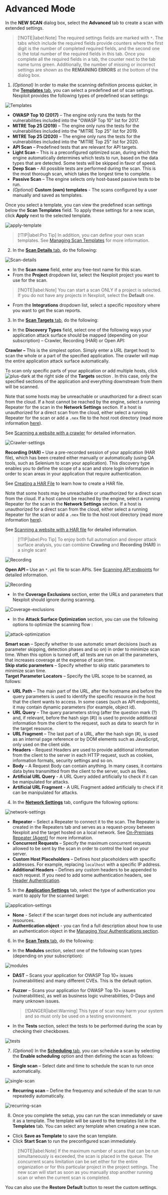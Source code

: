 # Advanced Mode
In the **NEW SCAN** dialog box, select the **Advanced** tab to create a scan with extended settings.

>[!NOTE|label:Note]
The required settings fields are marked with `*`. The tabs which include the required fields provide counters where the first digit is the number of completed required fields, and the second one is the total number of the required fields in this tab. Once you complete all the required fields in a tab, the counter next to the tab name turns green. Additionally, the number of missing or incorrect settings are shown as the **REMAINING ERRORS** at the bottom of the dialog box.

1. _(Optional)_ In order to make the scanning definition process quicker, in the <u>**Templates** tab</u>, you can select a predefined set of scan settings. Nexploit provides the following types of predefined scan settings:

![Templates](media/templates.png ':size=60%')

* **OWASP Top 10 (2017)** – The engine only runs the tests for the vulnerabilities included into the "OWASP Top 10" list for 2017.
* **MITRE Top 25 (2019)** – The engine only runs the tests for the vulnerabilities included into the "MITRE Top 25" list for 2019.
* **MITRE Top 25 (2020)** – The engine only runs the tests for the vulnerabilities included into the "MITRE Top 25" list for 2020.
* **API Scan** – Predefined tests that are relevant for API targets.
* **Light Scan** – This is a preconfigured optimized scan, during which the engine automatically determines which tests to run, based on the data types that are detected. Some tests will be skipped in favor of speed.
* **Deep Scan** – All possible tests are performed during the scan. This is the most thorough scan, which takes the longest time to complete.
* **Passive Scan** – The engine selects only host-based passive tests to be run.
* _(Optional)_ **Custom (own) templates** - The scans configured by a user manually and saved as templates. 


Once you select a template, you can view the predefined scan settings below the **Scan Templates** field.  To apply these settings for a new scan, click **Apply** next to the selected template. 

![apply-template](media/apply-template.png ':size=60%')


>[!TIP|label:Pro Tip]
In addition, you can define your own scan templates. See [Managing Scan Templates](guide/np-web-ui/scanning/managing-scan-templates.md) for more information.

2. In the <u> **Scan Details** tab</U>, do the following:

![Scan-details](media/scan-details.png ':size=60%')

* In the **Scan name** field, enter any free-text name for this scan.
* From the **Project** dropdown list, select the Nexploit project you want to use for the scan.

>[!NOTE|label:Note]
You can start a scan ONLY if a project is selected. If you do not have any projects in Nexploit, select the **Default** one.

* From the **Integrations** dropdown list, select a specific repository where you want to get the scan reports.

3. In the <u>**Scan Targets** tab</u>, do the following:
* In the **Discovery Types** field, select one of the following ways your application attack surface should be mapped (depending on your subscription) – Crawler, Recording (HAR) or Open API: <br>

__Crawler –__ This is the simplest option. Simply enter a URL (target host) to scan the whole or a part of the specified application. The crawler will map the entire application attack surface automatically.

To scan only specific parts of your application or add multiple hosts, click  ![plus-dark](media/plus-dark.png ':size=2%') at the right side of the **Targets** section . In this case, only the specified sections of the application and everything downstream from them will be scanned. 
   
Note that some hosts may be unreachable or unauthorized for a direct scan from the cloud. If a host cannot be reached by the engine, select a running Repeater for the scan in the **Network Settings** section. If a host is unauthorized for a direct scan from the cloud, either select a running Repeater for the scan or add a `.nex` file to the host root directory (read more information [here](https://kb.neuralegion.com/#/guide/np-web-ui/advanced-set-up/managing-org?id=defining-the-hosts-authorized-for-scanning)).<br> 
    
See [Scanning a website with a crawler](/guide/np-web-ui/scanning/discovery-types/crawler.md) for detailed information.

![Crawler-settings](media/crawler.png ':size=60%')


   **Recording (HAR) –** Use a pre-recorded session of your application (HAR file), which has been created either manually or automatically (using QA tools, such as Selenium to scan your application). This discovery type enables you to define the scope of a scan and store login information in order to scan areas in your application that require authentication. 
  
See [Creating a HAR File](/guide/np-web-ui/scanning/discovery-types/create-har.md) to learn how to create a HAR file.

Note that some hosts may be unreachable or unauthorized for a direct scan from the cloud. If a host cannot be reached by the engine, select a running Repeater for the scan in the **Network Settings** section. If a host is unauthorized for a direct scan from the cloud, either select a running Repeater for the scan or add a `.nex` file to the host root directory (read more information [here](https://kb.neuralegion.com/#/guide/np-web-ui/advanced-set-up/managing-org?id=defining-the-hosts-authorized-for-scanning)).

 See [Scanning a website with a HAR file](/guide/np-web-ui/scanning/discovery-types/har.md) for detailed information.<br>

  >[!TIP|label:Pro Tip]
  To enjoy both full automation and deeper attack surface analysis, you can combine **Crawling** and **Recording (HAR)** in a single scan!

![Recording](media/recording-har.png ':size=60%')

**Open API –** Use an `*.yml` file to scan APIs. See [Scanning API endpoints](/guide/np-web-ui/scanning/discovery-types/open-api.md) for detailed information.

![Recording](media/api-scan.png ':size=60%')

* In the **Coverage Exclusions** section, enter the URLs and parameters that Nexploit should ignore during scanning.

![Coverage-exclusions](media/coverage-exclusions.png ':size=60%')

* In the **Attack Surface Optimization** section, you can use the following options to optimize the scanning flow :

![attack-optimization](media/attack-optimization.png ':size=60%')

  **Smart scan** – Specify whether to use automatic smart decisions (such as parameter skipping, detection phases and so on) in order to minimize scan time. When this option is turned off, all tests are run on all the parameters, that increases coverage at the expense of scan time.<br>
  **Skip static parameters** – Specify whether to skip static parameters to minimize scan time.<br>
  **Target Parameter Locators** – Specify the URL scope to be scanned, as follows:
   - **URL Path** – The main part of the URL, after the hostname and before the query parameters is used to identify the specific resource in the host that the client wants to access. In some cases (such as API endpoints), it may contain dynamic parameters (for example, object id).
   - **URL Query** – The query parameters string (after the question mark (?) and, if relevant, before the hash sign (#)) is used to provide additional information from the client to the request, such as data to search for in the target resource.
   - **URL Fragment** – The last part of a URL, after the hash sign (#), is used as an internal page reference or by DOM elements such as JavaScript, only used on the client side.
   - **Headers** – Request Headers are used to provide additional information from the client to the server in each HTTP request, such as cookies, information formats, security settings and so on.
   - **Body** – A Request Body can contain anything. In many cases, it contains data bytes transmitted from the client to the server, such as files.
   - **Artificial URL Query** - A URL Query added artificially to check if it can be manipulated for attacks. 
   - **Artificial URL Fragment** -  A URL Fragment  added artificially to check if it can be manipulated for attacks. 

4. In the <u>**Network Settings**</u> tab, configure the following options:

![network-settings](media/network-settings.png ':size=60%')

* **Repeater** – Select a Repeater to connect it to the scan. The Repeater is created in the Repeaters tab and serves as a request-proxy between Nexploit and the target hosted on a local network.  See [On-Premises Repeater (Agent)](/guide/introduction/deployment-onprem.md) for more information.
* **Concurrent Requests** – Specify the maximum concurrent requests allowed to be sent by the scan in order to control the load on your server.
* **Custom Host Placeholders** – Defines host placeholders with specific addresses. For example, replacing `localhost` with a specific IP address.
* **Additional Headers** – Defines any custom headers to be appended to each request. If you need to add some authentication headers, see [Header Authentication](/guide/np-web-ui/scanning/managing-authentications/types/header-authentication).

5. In the <u>**Application Settings**</u> tab, select the type of authentication you want to apply for the scanned target:

![application-settings](media/application-settings.png ':size=60%')

* **None** - Select if the scan target does not include any authenticated resources.
* **Authentication object** - you can find a full description about how to use an authentication object in the [Managing Your Authentications section](guide/np-web-ui/scanning/managing-authentications/managing-your-authentications.md).

6. In the <u>**Scan Tests** tab</u>, do the following:
* In the **Modules** section, select one of the following scan types (depending on your subscription):

![modules](media/modules.png ':size=60%')

  * **DAST** – Scans your application for OWASP Top 10+ issues (vulnerabilities) and many different CVEs. This is the default option.
  * **Fuzzer** – Scans your application for OWASP Top 10+ issues (vulnerabilities), as well as business logic vulnerabilities, 0-Days and many unknown issues.

    >[!DANGER|label:Warning]
    This type of scan may harm your system and so must only be used on a testing environment.

* In the **Tests** section, select the tests to be performed during the scan by checking their checkboxes.

![tests](media/tests.png ':size=60%')

7. _(Optional)_ In the <u>**Scheduling** tab</u>, you can schedule a scan by selecting the **Enable scheduling** option and then defining the scan as follows:
* **Single scan** – Select date and time to schedule the scan to run once automatically.

![single-scan](media/single-scan.png ':size=60%')

* **Recurring scan** – Define the frequency and schedule of the scan to run repeatedly automatically.

![recurring-scan](media/recurring-scan.png ':size=60%')

8. Once you complete the setup, you can run the scan immediately or save it as a template. The template will be saved to the templates list in the **Templates** tab.  You can select any template when creating a new scan.

* Click **Save as Template** to save the scan template.
* Click **Start Scan** to run the preconfigured scan immediately.
>[!NOTE|label:Note]
If the maximum number of scans that can be run simultaneously is exceeded, the scan is placed in the queue. The concurrent scans limitation can be set either for the entire organization or for this particular project in the project settings. The new scan will start as soon as you manually stop another running scan or when the current scan is completed.

You can also use the **Restore Default** button to reset the custom settings.